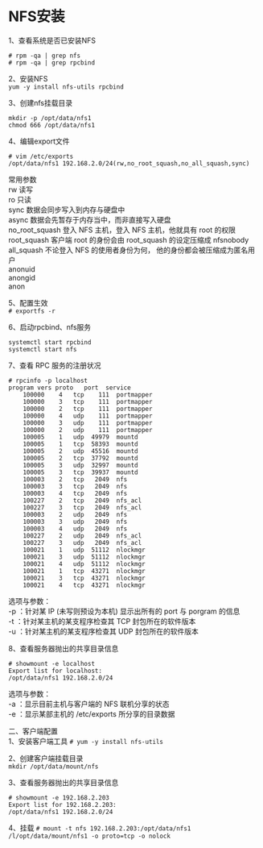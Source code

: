 NFS安装
=======
1、查看系统是否已安装NFS  
```
# rpm -qa | grep nfs
# rpm -qa | grep rpcbind
```  

2、安装NFS  
``` yum -y install nfs-utils rpcbind ```  

3、创建nfs挂载目录  
```
mkdir -p /opt/data/nfs1
chmod 666 /opt/data/nfs1
```  

4、编辑export文件  
```
# vim /etc/exports 
/opt/data/nfs1 192.168.2.0/24(rw,no_root_squash,no_all_squash,sync)
```  
常用参数  
rw 读写  
ro 只读  
sync 数据会同步写入到内存与硬盘中  
async 数据会先暂存于内存当中，而非直接写入硬盘  
no_root_squash  登入 NFS 主机，登入 NFS 主机，他就具有 root 的权限
root_squash  客户端 root 的身份会由 root_squash 的设定压缩成 nfsnobody  
all_squash  不论登入 NFS 的使用者身份为何， 他的身份都会被压缩成为匿名用户  
anonuid  
anongid  
anon  

5、配置生效  
``` # exportfs -r ```  

6、启动rpcbind、nfs服务  
```
systemctl start rpcbind 
systemctl start nfs
```  

7、查看 RPC 服务的注册状况  
```
# rpcinfo -p localhost
program vers proto   port  service
    100000    4   tcp    111  portmapper
    100000    3   tcp    111  portmapper
    100000    2   tcp    111  portmapper
    100000    4   udp    111  portmapper
    100000    3   udp    111  portmapper
    100000    2   udp    111  portmapper
    100005    1   udp  49979  mountd
    100005    1   tcp  58393  mountd
    100005    2   udp  45516  mountd
    100005    2   tcp  37792  mountd
    100005    3   udp  32997  mountd
    100005    3   tcp  39937  mountd
    100003    2   tcp   2049  nfs
    100003    3   tcp   2049  nfs
    100003    4   tcp   2049  nfs
    100227    2   tcp   2049  nfs_acl
    100227    3   tcp   2049  nfs_acl
    100003    2   udp   2049  nfs
    100003    3   udp   2049  nfs
    100003    4   udp   2049  nfs
    100227    2   udp   2049  nfs_acl
    100227    3   udp   2049  nfs_acl
    100021    1   udp  51112  nlockmgr
    100021    3   udp  51112  nlockmgr
    100021    4   udp  51112  nlockmgr
    100021    1   tcp  43271  nlockmgr
    100021    3   tcp  43271  nlockmgr
    100021    4   tcp  43271  nlockmgr
```  
选项与参数：  
-p ：针对某 IP (未写则预设为本机) 显示出所有的 port 与 porgram 的信息  
-t ：针对某主机的某支程序检查其 TCP 封包所在的软件版本  
-u ：针对某主机的某支程序检查其 UDP 封包所在的软件版本  

8、查看服务器抛出的共享目录信息  
```
# showmount -e localhost
Export list for localhost:
/opt/data/nfs1 192.168.2.0/24
```  
选项与参数：  
-a ：显示目前主机与客户端的 NFS 联机分享的状态  
-e ：显示某部主机的 /etc/exports 所分享的目录数据  

二、客户端配置  
1、安装客户端工具
``` # yum -y install nfs-utils ```  

2、创建客户端挂载目录  
``` mkdir /opt/data/mount/nfs ```  

3、查看服务器抛出的共享目录信息  
```
# showmount -e 192.168.2.203
Export list for 192.168.2.203:
/opt/data/nfs1 192.168.2.0/24
```  

4、挂载
``` # mount -t nfs 192.168.2.203:/opt/data/nfs1 /l/opt/data/mount/nfs1 -o proto=tcp -o nolock ```  

